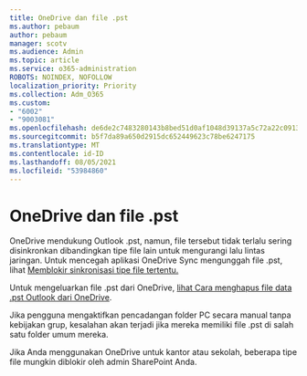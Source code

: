 ```yaml
---
title: OneDrive dan file .pst
ms.author: pebaum
author: pebaum
manager: scotv
ms.audience: Admin
ms.topic: article
ms.service: o365-administration
ROBOTS: NOINDEX, NOFOLLOW
localization_priority: Priority
ms.collection: Adm_O365
ms.custom:
- "6002"
- "9003081"
ms.openlocfilehash: de6de2c7483280143b8bed51d0af1048d39137a5c72a22c09131d32326b8e447
ms.sourcegitcommit: b5f7da89a650d2915dc652449623c78be6247175
ms.translationtype: MT
ms.contentlocale: id-ID
ms.lasthandoff: 08/05/2021
ms.locfileid: "53984860"
---
```

# <a name="onedrive-and-pst-files"></a>OneDrive dan file .pst 

OneDrive mendukung Outlook .pst, namun, file tersebut tidak terlalu sering disinkronkan dibandingkan tipe file lain untuk mengurangi lalu lintas jaringan. Untuk mencegah aplikasi OneDrive Sync mengunggah file .pst, lihat [Memblokir sinkronisasi tipe file tertentu.](https://docs.microsoft.com/onedrive/block-file-types) 

Untuk mengeluarkan file .pst dari OneDrive, [lihat Cara menghapus file data .pst Outlook dari OneDrive](https://support.microsoft.com/office/how-to-remove-an-outlook-pst-data-file-from-onedrive-b6b9e522-59bd-40f7-949f-168d0aa9b38e). 

Jika pengguna mengaktifkan pencadangan folder PC secara manual tanpa kebijakan grup, kesalahan akan terjadi jika mereka memiliki file .pst di salah satu folder umum mereka.

Jika Anda menggunakan OneDrive untuk kantor atau sekolah, beberapa tipe file mungkin diblokir oleh admin SharePoint Anda.